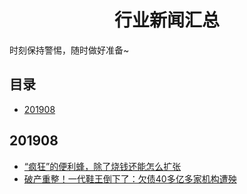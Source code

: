 
<h1 align="center">行业新闻汇总</h1>


时刻保持警惕，随时做好准备~


## 目录

* [201908](#201908)



## 201908
* [“疯狂”的便利蜂，除了烧钱还能怎么扩张](https://www.toutiao.com/a6724224085456339467)
* [破产重整！一代鞋王倒下了：欠债40多亿多家机构遭殃](https://www.toutiao.com/a6724486044286190084)

